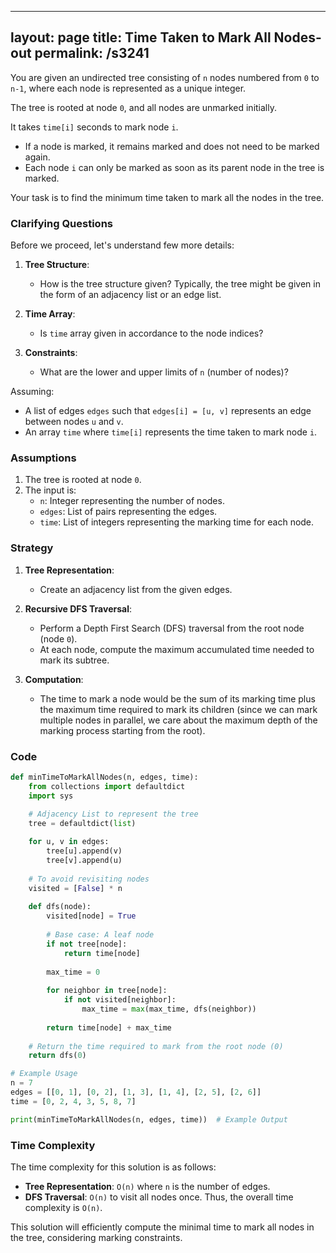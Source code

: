 
---
layout: page
title:  Time Taken to Mark All Nodes-out
permalink: /s3241
---

You are given an undirected tree consisting of `n` nodes numbered from `0` to `n-1`, where each node is represented as a unique integer.

The tree is rooted at node `0`, and all nodes are unmarked initially.

It takes `time[i]` seconds to mark node `i`. 
* If a node is marked, it remains marked and does not need to be marked again.
* Each node `i` can only be marked as soon as its parent node in the tree is marked.

Your task is to find the minimum time taken to mark all the nodes in the tree.

### Clarifying Questions

Before we proceed, let's understand few more details:

1. **Tree Structure**:
    - How is the tree structure given? Typically, the tree might be given in the form of an adjacency list or an edge list.
    
2. **Time Array**:
    - Is `time` array given in accordance to the node indices?

3. **Constraints**:
    - What are the lower and upper limits of `n` (number of nodes)?

Assuming:
- A list of edges `edges` such that `edges[i] = [u, v]` represents an edge between nodes `u` and `v`.
- An array `time` where `time[i]` represents the time taken to mark node `i`.

### Assumptions
1. The tree is rooted at node `0`.
2. The input is:
   - `n`: Integer representing the number of nodes.
   - `edges`: List of pairs representing the edges.
   - `time`: List of integers representing the marking time for each node.

### Strategy

1. **Tree Representation**:
    - Create an adjacency list from the given edges.

2. **Recursive DFS Traversal**:
    - Perform a Depth First Search (DFS) traversal from the root node (node `0`).
    - At each node, compute the maximum accumulated time needed to mark its subtree.

3. **Computation**:
    - The time to mark a node would be the sum of its marking time plus the maximum time required to mark its children (since we can mark multiple nodes in parallel, we care about the maximum depth of the marking process starting from the root).

### Code

```python
def minTimeToMarkAllNodes(n, edges, time):
    from collections import defaultdict
    import sys

    # Adjacency List to represent the tree
    tree = defaultdict(list)
    
    for u, v in edges:
        tree[u].append(v)
        tree[v].append(u)
        
    # To avoid revisiting nodes
    visited = [False] * n
    
    def dfs(node):
        visited[node] = True
        
        # Base case: A leaf node
        if not tree[node]: 
            return time[node]
        
        max_time = 0
        
        for neighbor in tree[node]:
            if not visited[neighbor]:
                max_time = max(max_time, dfs(neighbor))
        
        return time[node] + max_time
    
    # Return the time required to mark from the root node (0)
    return dfs(0)

# Example Usage
n = 7
edges = [[0, 1], [0, 2], [1, 3], [1, 4], [2, 5], [2, 6]]
time = [0, 2, 4, 3, 5, 8, 7]

print(minTimeToMarkAllNodes(n, edges, time))  # Example Output
```

### Time Complexity

The time complexity for this solution is as follows:
- **Tree Representation**: `O(n)` where `n` is the number of edges.
- **DFS Traversal**: `O(n)` to visit all nodes once.
Thus, the overall time complexity is `O(n)`.

This solution will efficiently compute the minimal time to mark all nodes in the tree, considering marking constraints.